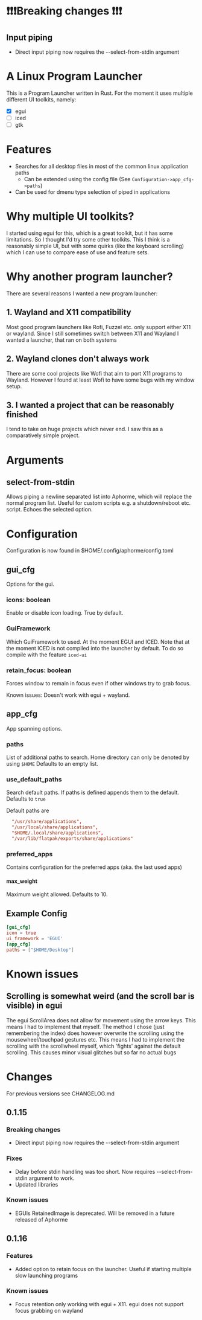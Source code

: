 # ❗❗❗Breaking changes ❗❗❗

## Input piping

- Direct input piping now requires the --select-from-stdin argument

# A Linux Program Launcher

This is a Program Launcher written in Rust.
For the moment it uses multiple different UI toolkits, namely:

- [x] egui
- [ ] iced
- [ ] gtk

# Features

- Searches for all desktop files in most of the common linux application paths
  - Can be extended using the config file (See `Configuration->app_cfg->paths`)
- Can be used for dmenu type selection of piped in applications

# Why multiple UI toolkits?

I started using egui for this, which is a great toolkit, but it has some limitations. So I thought I'd try some other toolkits. This I think is a reasonably simple UI, but with some quirks (like the keyboard scrolling) which I can use to compare ease of use and feature sets.

# Why another program launcher?

There are several reasons I wanted a new program launcher:

## 1. Wayland **and** X11 compatibility

Most good program launchers like Rofi, Fuzzel etc. only support either X11 or wayland. Since I still sometimes switch between X11 and Wayland I wanted a launcher, that ran on both systems

## 2. Wayland clones don't always work

There are some cool projects like Wofi that aim to port X11 programs to Wayland. However I found at least Wofi to have some bugs with my window setup.

## 3. I wanted a project that can be reasonably finished

I tend to take on huge projects which never end. I saw this as a comparatively simple project.

# Arguments

## select-from-stdin

Allows piping a newline separated list into Aphorme, which will replace the normal program list.
Useful for custom scripts e.g. a shutdown/reboot etc. script.
Echoes the selected option.

# Configuration

Configuration is now found in $HOME/.config/aphorme/config.toml

## gui_cfg

Options for the gui.

### icons: boolean

Enable or disable icon loading.
True by default.

### GuiFramework

Which GuiFramework to used. At the moment EGUI and ICED.
Note that at the moment ICED is not compiled into the launcher by default. To do so compile with the feature `iced-ui`

### retain_focus: boolean

Forces window to remain in focus even if other windows try to grab focus.

Known issues: Doesn't work with egui + wayland.

## app_cfg

App spanning options.

### paths

List of additional paths to search. Home directory can only be denoted by using `$HOME`
Defaults to an empty list.

### use_default_paths

Search default paths. If paths is defined appends them to the default.
Defaults to `true`

Default paths are

```toml
  "/usr/share/applications",
  "/usr/local/share/applications",
  "$HOME/.local/share/applications",
  "/var/lib/flatpak/exports/share/applications"
```

### preferred_apps

Contains configuration for the preferred apps (aka. the last used apps)

#### max_weight

Maximum weight allowed.
Defaults to 10.

## Example Config

```toml
[gui_cfg]
icon = true
ui_framework = 'EGUI'
[app_cfg]
paths = ["$HOME/Desktop"]
```

# Known issues

## Scrolling is somewhat weird (and the scroll bar is visible) in egui

The egui ScrollArea does not allow for movement using the arrow keys. This means I had to implement that myself. The method I chose (just remembering the index) does however overwrite the scrolling using the mousewheel/touchpad gestures etc. This means I had to implement the scrolling with the scrollwheel myself, which 'fights' against the default scrolling. This causes minor visual glitches but so far no actual bugs

# Changes

For previous versions see CHANGELOG.md

## 0.1.15

### Breaking changes

- Direct input piping now requires the --select-from-stdin argument

### Fixes

- Delay before stdin handling was too short. Now requires --select-from-stdin argument to work.
- Updated libraries

### Known issues

- EGUIs RetainedImage is deprecated. Will be removed in a future released of Aphorme

## 0.1.16

### Features

- Added option to retain focus on the launcher. Useful if starting multiple slow launching programs

### Known issues

- Focus retention only working with egui + X11. egui does not support focus grabbing on wayland
